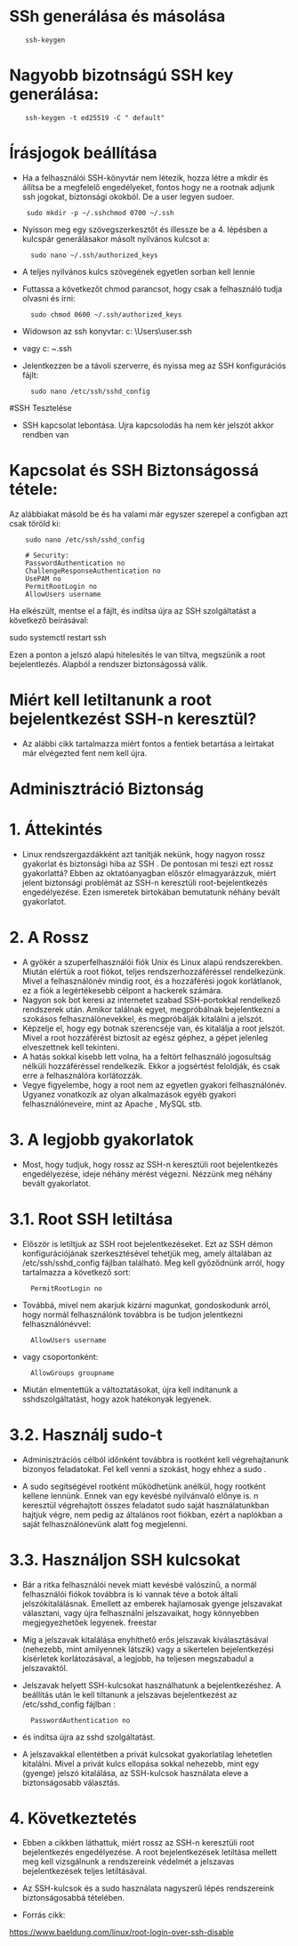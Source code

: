 # SSh generálása és másolása

        ssh-keygen

# Nagyobb bizotnságú SSH key generálása:

        ssh-keygen -t ed25519 -C " default"


# Írásjogok beállítása

- Ha a felhasználói SSH-könyvtár nem létezik, hozza létre a mkdir
és állítsa be a megfelelő engedélyeket, fontos hogy ne a  rootnak adjunk ssh jogokat, biztonsági okokból.
De a user legyen sudoer.

       sudo mkdir -p ~/.sshchmod 0700 ~/.ssh

- Nyisson meg egy szövegszerkesztőt
és illessze be a 4. lépésben a kulcspár generálásakor másolt nyilvános kulcsot a:

        sudo nano ~/.ssh/authorized_keys
        
- A teljes nyilvános kulcs szövegének egyetlen sorban kell lennie

- Futtassa a következőt chmod parancsot, hogy csak a felhasználó tudja olvasni és írni:

        sudo chmod 0600 ~/.ssh/authorized_keys

- Widowson az ssh konyvtar: c: \Users\user\.ssh
- vagy c: ~\.ssh

- Jelentkezzen be a távoli szerverre, és nyissa meg az SSH konfigurációs fájlt:

        sudo nano /etc/ssh/sshd_config



#SSH Tesztelése

- SSH kapcsolat lebontása. Ujra kapcsolodás ha nem kér jelszót akkor rendben van

# Kapcsolat és SSH Biztonságossá tétele:

Az alábbiakat másold be és ha valami már egyszer szerepel a configban azt csak töröld ki:

        sudo nano /etc/ssh/sshd_config
        
        # Security:
        PasswordAuthentication no
        ChallengeResponseAuthentication no
        UsePAM no
        PermitRootLogin no
        AllowUsers username
        

Ha elkészült, mentse el a fájlt, és indítsa újra az SSH szolgáltatást a következő beírásával:

sudo systemctl restart ssh

Ezen a ponton a jelszó alapú hitelesítés le van tiltva, megszünik a root bejelentlezés. Alapból a rendszer biztonságossá válik. 



# Miért kell letiltanunk a root bejelentkezést SSH-n keresztül?

- Az alábbi cikk tartalmazza miért fontos a fentiek betartása a leírtakat már elvégezted fent nem kell újra.

# Adminisztráció Biztonság 

# 1. Áttekintés

- Linux rendszergazdákként azt tanítják nekünk, hogy nagyon rossz gyakorlat és biztonsági hiba az SSH . De pontosan mi teszi ezt rossz gyakorlattá?
Ebben az oktatóanyagban először elmagyarázzuk, miért jelent biztonsági problémát az SSH-n keresztüli root-bejelentkezés engedélyezése. Ezen ismeretek birtokában bemutatunk néhány bevált gyakorlatot.

# 2. A Rossz

- A gyökér a szuperfelhasználói fiók Unix és Linux alapú rendszerekben. Miután elértük a root fiókot, teljes rendszerhozzáféréssel rendelkezünk. Mivel a felhasználónév mindig root, és a hozzáférési jogok korlátlanok, ez a fiók a legértékesebb célpont a hackerek számára.
- Nagyon sok bot keresi az internetet szabad SSH-portokkal rendelkező rendszerek után. Amikor találnak egyet, megpróbálnak bejelentkezni a szokásos felhasználónevekkel, és megpróbálják kitalálni a jelszót.
- Képzelje el, hogy egy botnak szerencséje van, és kitalálja a root jelszót. Mivel a root hozzáférést biztosít az egész géphez, a gépet jelenleg elveszettnek kell tekinteni.
- A hatás sokkal kisebb lett volna, ha a feltört felhasználó jogosultság nélküli hozzáféréssel rendelkezik. Ekkor a jogsértést feloldják, és csak erre a felhasználóra korlátozzák.
- Vegye figyelembe, hogy a root nem az egyetlen gyakori felhasználónév. Ugyanez vonatkozik az olyan alkalmazások egyéb gyakori felhasználóneveire, mint az Apache , MySQL stb.

# 3. A legjobb gyakorlatok

- Most, hogy tudjuk, hogy rossz az SSH-n keresztüli root bejelentkezés engedélyezése, ideje néhány mérést végezni. Nézzünk meg néhány bevált gyakorlatot.

# 3.1. Root SSH letiltása

- Először is letiltjuk az SSH root bejelentkezéseket. Ezt az SSH démon konfigurációjának szerkesztésével tehetjük meg, amely általában az /etc/ssh/sshd_config fájlban található. Meg kell győződnünk arról, hogy tartalmazza a következő sort:

        PermitRootLogin no

- Továbbá, mivel nem akarjuk kizárni magunkat, gondoskodunk arról, hogy normál felhasználónk továbbra is be tudjon jelentkezni felhasználónévvel:

        AllowUsers username

- vagy csoportonként:

        AllowGroups groupname

- Miután elmentettük a változtatásokat, újra kell indítanunk a sshdszolgáltatást, hogy azok hatékonyak legyenek.

# 3.2. Használj sudo-t

- Adminisztrációs célból időnként továbbra is rootként kell végrehajtanunk bizonyos feladatokat. Fel kell venni a szokást, hogy ehhez a sudo .

- A sudo segítségével rootként működhetünk anélkül, hogy rootként kellene lennünk. Ennek van egy kevésbé nyilvánvaló előnye is. n keresztül végrehajtott összes feladatot sudo saját használatunkban hajtjuk végre, nem pedig az általános root fiókban, ezért a naplókban a saját felhasználónevünk alatt fog megjelenni.

# 3.3. Használjon SSH kulcsokat

- Bár a ritka felhasználói nevek miatt kevésbé valószínű, a normál felhasználói fiókok továbbra is ki vannak téve a botok általi jelszókitalálásnak. Emellett az emberek hajlamosak gyenge jelszavakat választani, vagy újra felhasználni jelszavaikat, hogy könnyebben megjegyezhetőek legyenek.
freestar
- Míg a jelszavak kitalálása enyhíthető erős jelszavak kiválasztásával (nehezebb, mint amilyennek látszik) vagy a sikertelen bejelentkezési kísérletek korlátozásával, a legjobb, ha teljesen megszabadul a jelszavaktól.
- Jelszavak helyett SSH-kulcsokat használhatunk a bejelentkezéshez. A beállítás után le kell tiltanunk a jelszavas bejelentkezést az /etc/sshd_config fájlban :

        PasswordAuthentication no

- és indítsa újra az sshd szolgáltatást.

- A jelszavakkal ellentétben a privát kulcsokat gyakorlatilag lehetetlen kitalálni. Mivel a privát kulcs ellopása sokkal nehezebb, mint egy (gyenge) jelszó kitalálása, az SSH-kulcsok használata eleve a biztonságosabb választás.

# 4. Következtetés

- Ebben a cikkben láthattuk, miért rossz az SSH-n keresztüli root bejelentkezés engedélyezése. A root bejelentkezések letiltása mellett meg kell vizsgálnunk a rendszereink védelmét a jelszavas bejelentkezések teljes letiltásával.

- Az SSH-kulcsok és a sudo használata nagyszerű lépés rendszereink biztonságosabbá tételében.

- Forrás cikk:

https://www.baeldung.com/linux/root-login-over-ssh-disable






